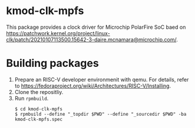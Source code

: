 # kmod-clk-mpfs

This package provides a clock driver for Microchip PolarFire SoC baed on <https://patchwork.kernel.org/project/linux-clk/patch/20210107113500.15642-3-daire.mcnamara@microchip.com/>.

# Building packages

1. Prepare an RISC-V developer environmenit with qemu. For details, refer to <https://fedoraproject.org/wiki/Architectures/RISC-V/Installing>.
2. Clone the repositliy.
3. Run `rpmbuild`.
    ~~~
    $ cd kmod-clk-mpfs
    $ rpmbuild --define "_topdir $PWD" --define "_sourcedir $PWD" -ba kmod-clk-mpfs.spec 
    ~~~

